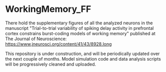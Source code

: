 # WorkingMemory_FF

There hold the supplementary figures of all the analyzed neurons in the manuscript "Trial-to-trial variability of spiking delay activity in prefrontal cortex constrains burst-coding models of working memory" published at The Journal of Neuroscience: https://www.jneurosci.org/content/41/43/8928.long

This repository is under construction, and will be periodically updated over the next couple of months. Model simulation code and data analysis scripts will be progressively cleaned and uploaded. 
